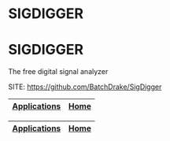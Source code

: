 # SIGDIGGER
# SIGDIGGER
 
 The free digital signal analyzer
 
 SITE: https://github.com/BatchDrake/SigDigger

 | [Applications](https://portable-linux-apps.github.io/apps.html) | [Home](https://portable-linux-apps.github.io)
 | --- | --- |

 | [Applications](https://portable-linux-apps.github.io/apps.html) | [Home](https://portable-linux-apps.github.io)
 | --- | --- |
